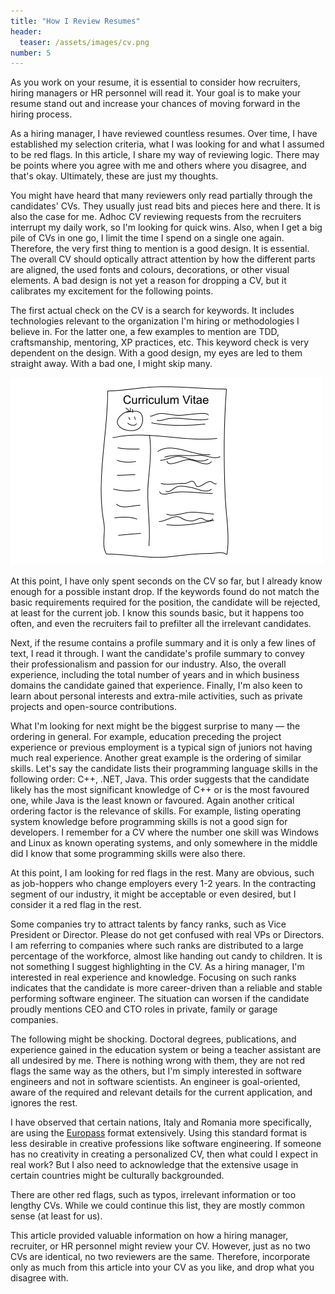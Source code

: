 ```yaml
---
title: "How I Review Resumes"
header:
  teaser: /assets/images/cv.png
number: 5
---
```

As you work on your resume, it is essential to consider how recruiters, hiring managers or HR personnel will read it. Your goal is to make your resume stand out and increase your chances of moving forward in the hiring process.

As a hiring manager, I have reviewed countless resumes. Over time, I have established my selection criteria, what I was looking for and what I assumed to be red flags. In this article, I share my way of reviewing logic. There may be points where you agree with me and others where you disagree, and that's okay. Ultimately, these are just my thoughts.

You might have heard that many reviewers only read partially through the candidates' CVs. They usually just read bits and pieces here and there. It is also the case for me. Adhoc CV reviewing requests from the recruiters interrupt my daily work, so I'm looking for quick wins. Also, when I get a big pile of CVs in one go, I limit the time I spend on a single one again. Therefore, the very first thing to mention is a good design. It is essential. The overall CV should optically attract attention by how the different parts are aligned, the used fonts and colours, decorations, or other visual elements. A bad design is not yet a reason for dropping a CV, but it calibrates my excitement for the following points.

The first actual check on the CV is a search for keywords. It includes technologies relevant to the organization I'm hiring or methodologies I believe in. For the latter one, a few examples to mention are TDD, craftsmanship, mentoring, XP practices, etc. This keyword check is very dependent on the design. With a good design, my eyes are led to them straight away. With a bad one, I might skip many.

![](/assets/images/cv.png)

At this point, I have only spent seconds on the CV so far, but I already know enough for a possible instant drop. If the keywords found do not match the basic requirements required for the position, the candidate will be rejected, at least for the current job. I know this sounds basic, but it happens too often, and even the recruiters fail to prefilter all the irrelevant candidates.

Next, if the resume contains a profile summary and it is only a few lines of text, I read it through. I want the candidate's profile summary to convey their professionalism and passion for our industry. Also, the overall experience, including the total number of years and in which business domains the candidate gained that experience. Finally, I'm also keen to learn about personal interests and extra-mile activities, such as private projects and open-source contributions.

What I'm looking for next might be the biggest surprise to many — the ordering in general. For example, education preceding the project experience or previous employment is a typical sign of juniors not having much real experience. Another great example is the ordering of similar skills. Let's say the candidate lists their programming language skills in the following order: C++, .NET, Java. This order suggests that the candidate likely has the most significant knowledge of C++ or is the most favoured one, while Java is the least known or favoured. Again another critical ordering factor is the relevance of skills. For example, listing operating system knowledge before programming skills is not a good sign for developers. I remember for a CV where the number one skill was Windows and Linux as known operating systems, and only somewhere in the middle did I know that some programming skills were also there.

At this point, I am looking for red flags in the rest. Many are obvious, such as job-hoppers who change employers every 1-2 years. In the contracting segment of our industry, it might be acceptable or even desired, but I consider it a red flag in the rest.

Some companies try to attract talents by fancy ranks, such as Vice President or Director. Please do not get confused with real VPs or Directors. I am referring to companies where such ranks are distributed to a large percentage of the workforce, almost like handing out candy to children. It is not something I suggest highlighting in the CV. As a hiring manager, I'm interested in real experience and knowledge. Focusing on such ranks indicates that the candidate is more career-driven than a reliable and stable performing software engineer. The situation can worsen if the candidate proudly mentions CEO and CTO roles in private, family or garage companies.

The following might be shocking. Doctoral degrees, publications, and experience gained in the education system or being a teacher assistant are all undesired by me. There is nothing wrong with them, they are not red flags the same way as the others, but I'm simply interested in software engineers and not in software scientists. An engineer is goal-oriented, aware of the required and relevant details for the current application, and ignores the rest.

I have observed that certain nations, Italy and Romania more specifically, are using the [Europass](https://europa.eu/europass/en) format extensively. Using this standard format is less desirable in creative professions like software engineering. If someone has no creativity in creating a personalized CV, then what could I expect in real work? But I also need to acknowledge that the extensive usage in certain countries might be culturally backgrounded.

There are other red flags, such as typos, irrelevant information or too lengthy CVs. While we could continue this list, they are mostly common sense (at least for us).

This article provided valuable information on how a hiring manager, recruiter, or HR personnel might review your CV. However, just as no two CVs are identical, no two reviewers are the same. Therefore, incorporate only as much from this article into your CV as you like, and drop what you disagree with.

